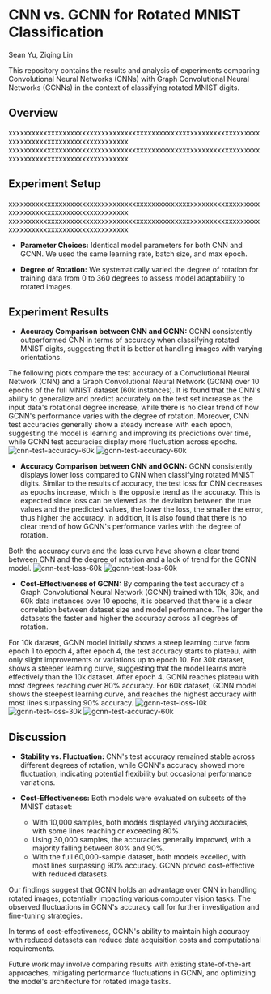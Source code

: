 # CNN vs. GCNN for Rotated MNIST Classification
Sean Yu, Ziqing Lin

This repository contains the results and analysis of experiments comparing Convolutional Neural Networks (CNNs) with Graph Convolutional Neural Networks (GCNNs) in the context of classifying rotated MNIST digits.
## Overview
xxxxxxxxxxxxxxxxxxxxxxxxxxxxxxxxxxxxxxxxxxxxxxxxxxxxxxxxxxxxxxxxxxxxxxxxxxxxxxxxxxxxxxxxxxxxxxxx
xxxxxxxxxxxxxxxxxxxxxxxxxxxxxxxxxxxxxxxxxxxxxxxxxxxxxxxxxxxxxxxxxxxxxxxxxxxxxxxxxxxxxxxxxxxxxxxx
## Experiment Setup
xxxxxxxxxxxxxxxxxxxxxxxxxxxxxxxxxxxxxxxxxxxxxxxxxxxxxxxxxxxxxxxxxxxxxxxxxxxxxxxxxxxxxxxxxxxxxxxx
xxxxxxxxxxxxxxxxxxxxxxxxxxxxxxxxxxxxxxxxxxxxxxxxxxxxxxxxxxxxxxxxxxxxxxxxxxxxxxxxxxxxxxxxxxxxxxxx
- **Parameter Choices:** Identical model parameters for both CNN and GCNN. We used the same learning rate, batch size, and max epoch.

- **Degree of Rotation:** We systematically varied the degree of rotation for training data from 0 to 360 degrees to assess model adaptability to rotated images.


## Experiment Results

- **Accuracy Comparison between CNN and GCNN:** GCNN consistently outperformed CNN in terms of accuracy when classifying rotated MNIST digits, suggesting that it is better at handling images with varying orientations.

The following plots compare the test accuracy of a Convolutional Neural Network (CNN) and a Graph Convolutional Neural Network (GCNN) over 10 epochs of the full MNIST dataset (60k instances). It is found that the CNN's ability to generalize and predict accurately on the test set increase as the input data's rotational degree increase, while there is no clear trend of how GCNN's performance varies with the degree of rotation. Moreover, CNN test accuracies generally show a steady increase with each epoch,  suggesting the model is learning and improving its predictions over time, while GCNN test accuracies display more fluctuation across epochs. 
![cnn-test-accuracy-60k](https://github.com/janeyziqinglin/equivariant_neural_network/assets/105125897/4d30b121-7331-4320-a1ff-37ebbec80e20)
![gcnn-test-accuracy-60k](https://github.com/janeyziqinglin/equivariant_neural_network/assets/105125897/5afd8234-44fe-4aea-ae95-06f223db8c1c)

- **Accuracy Comparison between CNN and GCNN:** GCNN consistently displays lower loss compared to CNN when classifying rotated MNIST digits. Similar to the results of accuracy, the test loss for CNN decreases as epochs increase, which is the opposite trend as the accuracy. This is expected since loss can be viewed as the deviation between the true values and the predicted values, the lower the loss, the smaller the error, thus higher the accuracy. In addition, it is also found that there is no clear trend of how GCNN's performance varies with the degree of rotation.

Both the accuracy curve and the loss curve have shown a clear trend between CNN and the degree of rotation and a lack of trend for the GCNN model. 
![cnn-test-loss-60k](https://github.com/janeyziqinglin/equivariant_neural_network/assets/105125897/1ddb34aa-8d74-4cb2-9aab-ff01cf0f8bc8)
![gcnn-test-loss-60k](https://github.com/janeyziqinglin/equivariant_neural_network/assets/105125897/ca0f8c32-6bc7-4040-be5c-6d09bcf247da)


- **Cost-Effectiveness of GCNN:**  By comparing the test accuracy of a Graph Convolutional Neural Network (GCNN) trained with 10k, 30k, and 60k data instances over 10 epochs, it is observed that there is a clear correlation between dataset size and model performance. The larger the datasets the faster and higher the accuracy across all degrees of rotation.

For 10k dataset, GCNN model initially shows a steep learning curve from epoch 1 to epoch 4, after epoch 4, the test accuracy starts to plateau, with only slight improvements or variations up to epoch 10.
For 30k dataset, shows a steeper learning curve, suggesting that the model learns more effectively than the 10k dataset. After epoch 4, GCNN reaches plateau with most degrees reaching over 80% accuracy.
For 60k dataset,  GCNN model shows the steepest learning curve, and reaches the highest accuracy with most lines surpassing 90% accuracy.
![gcnn-test-loss-10k](https://github.com/janeyziqinglin/equivariant_neural_network/assets/105125897/f8e990f5-28cf-464f-8ce3-2d5355df4e1f)
![gcnn-test-loss-30k](https://github.com/janeyziqinglin/equivariant_neural_network/assets/105125897/c18aad63-7416-41ef-a179-3f5800157c2a)
![gcnn-test-accuracy-60k](https://github.com/janeyziqinglin/equivariant_neural_network/assets/105125897/011bdd00-28b0-4547-b970-27f032456ff0)


## Discussion
- **Stability vs. Fluctuation:** CNN's test accuracy remained stable across different degrees of rotation, while GCNN's accuracy showed more fluctuation, indicating potential flexibility but occasional performance variations.

- **Cost-Effectiveness:** Both models were evaluated on subsets of the MNIST dataset:
  - With 10,000 samples, both models displayed varying accuracies, with some lines reaching or exceeding 80%.
  - Using 30,000 samples, the accuracies generally improved, with a majority falling between 80% and 90%.
  - With the full 60,000-sample dataset, both models excelled, with most lines surpassing 90% accuracy. GCNN proved cost-effective with reduced datasets.
    
Our findings suggest that GCNN holds an advantage over CNN in handling rotated images, potentially impacting various computer vision tasks. The observed fluctuations in GCNN's accuracy call for further investigation and fine-tuning strategies.

In terms of cost-effectiveness, GCNN's ability to maintain high accuracy with reduced datasets can reduce data acquisition costs and computational requirements.

Future work may involve comparing results with existing state-of-the-art approaches, mitigating performance fluctuations in GCNN, and optimizing the model's architecture for rotated image tasks.



